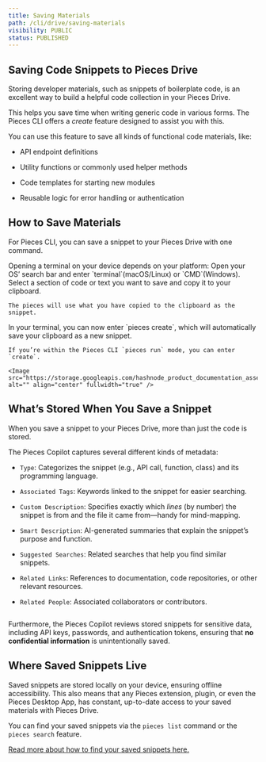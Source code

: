 ```yaml
---
title: Saving Materials
path: /cli/drive/saving-materials
visibility: PUBLIC
status: PUBLISHED
---
```


## Saving Code Snippets to Pieces Drive

Storing developer materials, such as snippets of boilerplate code, is an excellent way to build a helpful code collection in your Pieces Drive.

This helps you save time when writing generic code in various forms. The Pieces CLI offers a *create* feature designed to assist you with this.

You can use this feature to save all kinds of functional code materials, like:

* API endpoint definitions

* Utility functions or commonly used helper methods

* Code templates for starting new modules

* Reusable logic for error handling or authentication

## How to Save Materials

For Pieces CLI, you can save a snippet to your Pieces Drive with one command.

<Steps>
  <Step title="Open a Terminal">
    Opening a terminal on your device depends on your platform: Open your OS’ search bar and enter `terminal`(macOS/Linux) or `CMD`(Windows).
  </Step>

  <Step title="Find a Snippet">
    Select a section of code or text you want to save and copy it to your clipboard.

    The pieces will use what you have copied to the clipboard as the snippet.
  </Step>

  <Step title="Enter Pieces Create">
    In your terminal, you can now enter `pieces create`, which will automatically save your clipboard as a new snippet.

    If you’re within the Pieces CLI `pieces run` mode, you can enter `create`.

    <Image src="https://storage.googleapis.com/hashnode_product_documentation_assets/cli_assets/pieces_drive/saving_snippet/pieces_create.gif" alt="" align="center" fullwidth="true" />
  </Step>
</Steps>

## What’s Stored When You Save a Snippet

When you save a snippet to your Pieces Drive, more than just the code is stored.

The Pieces Copilot captures several different kinds of metadata:

* `Type`: Categorizes the snippet (e.g., API call, function, class) and its programming language.

* `Associated Tags`: Keywords linked to the snippet for easier searching.

* `Custom Description`: Specifies exactly which *lines* (by number) the snippet is from and the file it came from—handy for mind-mapping.

* `Smart Description`: AI-generated summaries that explain the snippet’s purpose and function.

* `Suggested Searches`: Related searches that help you find similar snippets.

* `Related Links`: References to documentation, code repositories, or other relevant resources.

* `Related People`: Associated collaborators or contributors.

<Image src="https://storage.googleapis.com/hashnode_product_documentation_assets/cli_assets/pieces_drive/saving_snippet/saved_snippet_displayed.png" alt="" align="center" fullwidth="true" />

Furthermore, the Pieces Copilot reviews stored snippets for sensitive data, including API keys, passwords, and authentication tokens, ensuring that **no confidential information** is unintentionally saved.

## Where Saved Snippets Live

Saved snippets are stored locally on your device, ensuring offline accessibility. This also means that any Pieces extension, plugin, or even the Pieces Desktop App, has constant, up-to-date access to your saved materials with Pieces Drive.

You can find your saved snippets via the `pieces list` command or the `pieces search` feature.

[Read more about how to find your saved snippets here.](/products/cli/drive/search-reuse#viewing-and-reusing-saved-snippets)
